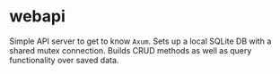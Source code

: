 # webapi

Simple API server to get to know ```Axum```. Sets up a local SQLite DB with a shared mutex connection. Builds CRUD methods as well as query functionality over saved data.
